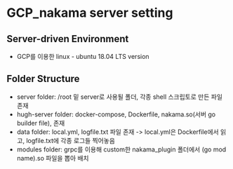 # GCP_nakama server setting

## Server-driven Environment
- GCP를 이용한 linux - ubuntu 18.04 LTS version

## Folder Structure
- server folder: /root 밑 server로 사용될 폴더, 각종 shell 스크립토로 만든 파일 존재
- hugh-server folder: docker-compose, Dockerfile, nakama.so(서버 go builder file), 존재
- data folder: local.yml, logfile.txt 파일 존재 -> local.yml은 Dockerfile에서 읽고, logfile.txt에 각종 로그들 찍어놓음
- modules folder: grpc를 이용해 custom한 nakama_plugin 폴더에서 (go mod name).so 파일을 뽑아 배치